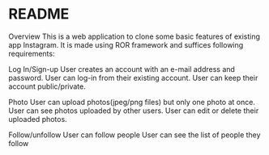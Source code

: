# README

Overview
This is a web application to clone some basic features of existing app Instagram.
It is made using ROR framework and suffices following requirements:

Log In/Sign-up
User creates an account with an e-mail address and password.
User can log-in from their existing account.
User can keep their account public/private.

Photo
User can upload photos(jpeg/png files)  but only one photo at once.
User can see photos uploaded by other users.
User can edit or delete their uploaded photos.

Follow/unfollow
User can follow people
User can see the list of people they follow

